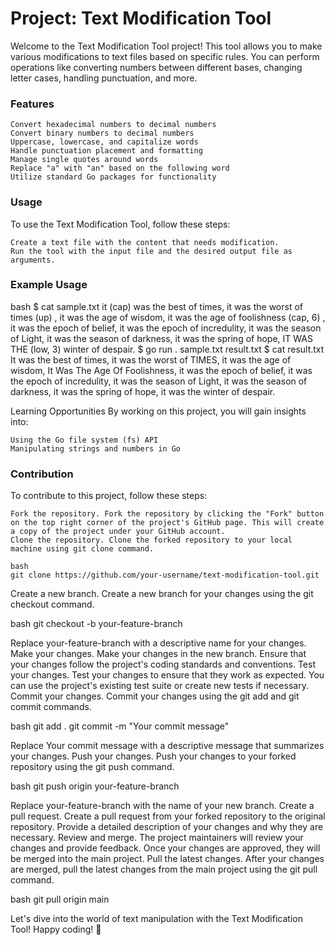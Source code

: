 # Project: Text Modification Tool
Welcome to the Text Modification Tool project! This tool allows you to make various modifications to text files based on specific rules. You can perform operations like converting numbers between different bases, changing letter cases, handling punctuation, and more.
### Features

    Convert hexadecimal numbers to decimal numbers
    Convert binary numbers to decimal numbers
    Uppercase, lowercase, and capitalize words
    Handle punctuation placement and formatting
    Manage single quotes around words
    Replace "a" with "an" based on the following word
    Utilize standard Go packages for functionality

### Usage
To use the Text Modification Tool, follow these steps:

    Create a text file with the content that needs modification.
    Run the tool with the input file and the desired output file as arguments.

### Example Usage

bash
$ cat sample.txt
it (cap) was the best of times, it was the worst of times (up) , it was the age of wisdom, it was the age of foolishness (cap, 6) , it was the epoch of belief, it was the epoch of incredulity, it was the season of Light, it was the season of darkness, it was the spring of hope, IT WAS THE (low, 3) winter of despair.
$ go run . sample.txt result.txt
$ cat result.txt
It was the best of times, it was the worst of TIMES, it was the age of wisdom, It Was The Age Of Foolishness, it was the epoch of belief, it was the epoch of incredulity, it was the season of Light, it was the season of darkness, it was the spring of hope, it was the winter of despair.

Learning Opportunities
By working on this project, you will gain insights into:

    Using the Go file system (fs) API
    Manipulating strings and numbers in Go

### Contribution
To contribute to this project, follow these steps:

    Fork the repository. Fork the repository by clicking the "Fork" button on the top right corner of the project's GitHub page. This will create a copy of the project under your GitHub account.
    Clone the repository. Clone the forked repository to your local machine using git clone command.

    bash
    git clone https://github.com/your-username/text-modification-tool.git

Create a new branch. Create a new branch for your changes using the git checkout command.

bash
git checkout -b your-feature-branch

Replace your-feature-branch with a descriptive name for your changes.
Make your changes. Make your changes in the new branch. Ensure that your changes follow the project's coding standards and conventions.
Test your changes. Test your changes to ensure that they work as expected. You can use the project's existing test suite or create new tests if necessary.
Commit your changes. Commit your changes using the git add and git commit commands.

bash
git add .
git commit -m "Your commit message"

Replace Your commit message with a descriptive message that summarizes your changes.
Push your changes. Push your changes to your forked repository using the git push command.

bash
git push origin your-feature-branch

Replace your-feature-branch with the name of your new branch.
Create a pull request. Create a pull request from your forked repository to the original repository. Provide a detailed description of your changes and why they are necessary.
Review and merge. The project maintainers will review your changes and provide feedback. Once your changes are approved, they will be merged into the main project.
Pull the latest changes. After your changes are merged, pull the latest changes from the main project using the git pull command.

bash
git pull origin main

 Let's dive into the world of text manipulation with the Text Modification Tool! Happy coding! 🚀